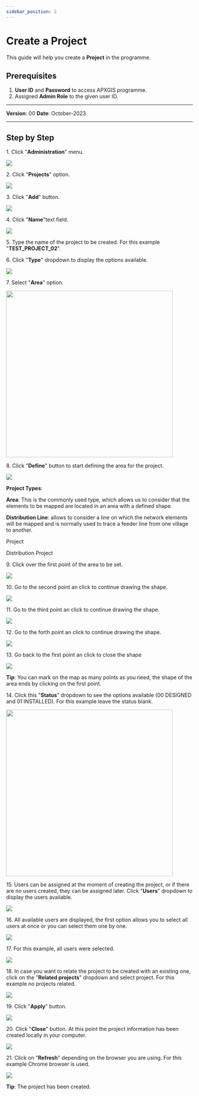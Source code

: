 ```yaml
---
sidebar_position: 2
---
```


# Create a Project

This guide will help you create a **Project** in the programme.

## **Prerequisites**
1.	**User ID** and **Password** to access APXGIS programme.
2.	Assigned **Admin Role** to the given user ID.


------------

**Version**: 00
**Date**: October-2023

------------
## **Step by Step**

1\. Click "**Administration**" menu.

![](/img/MNG-PRO-CRE-01/MNG-PRO-CRE-01_STP1.png)


2\. Click "**Projects**" option.

![](/img/MNG-PRO-CRE-01/MNG-PRO-CRE-01_STP2.png)


3\. Click "**Add**" button.

![](/img/MNG-PRO-CRE-01/MNG-PRO-CRE-01_STP3.png)


4\. Click "**Name**"text field.

![](/img/MNG-PRO-CRE-01/MNG-PRO-CRE-01_STP4.png)


5\. Type  the name of the project  to be created. For this example "**TEST_PROJECT_02**".


6\. Click "**Type**" dropdown to display the options available.

![](/img/MNG-PRO-CRE-01/MNG-PRO-CRE-01_STP6.png)


7\. Select "**Area**" option.

<img src="/img/MNG-PRO-CRE-01/MNG-PRO-CRE-01_STP7.png" width="450px"/>


8\. Click "**Define**" button to start defining the area for the project.

![](/img/MNG-PRO-CRE-01/MNG-PRO-CRE-01_STP8.png)

**Project Types**:

**Area**: This is the commonly used type, which allows us to consider that the elements to be mapped are located in an area with a defined shape.

**Distribution Line**: allows to consider a line on which the network elements will be mapped and is normally used to trace a feeder line from one village to another.

Project

Distribution Project

9\. Click over the first point of the area to be set.

![](/img/MNG-PRO-CRE-01/MNG-PRO-CRE-01_STP9.png)


10\. Go to the second point an click to continue drawing the shape.

![](/img/MNG-PRO-CRE-01/MNG-PRO-CRE-01_STP10.png)


11\. Go to the third point an click to continue drawing the shape.

![](/img/MNG-PRO-CRE-01/MNG-PRO-CRE-01_STP11.png)


12\. Go to the forth point an click to continue drawing the shape.

![](/img/MNG-PRO-CRE-01/MNG-PRO-CRE-01_STP12.png)


13\. Go back to the first point an click to close the shape

![](/img/MNG-PRO-CRE-01/MNG-PRO-CRE-01_STP13.png)


**Tip**: You can mark on the map as many points as you need, the shape of the area ends by clicking on the first point.


14\. Click this "**Status**" dropdown to see the options available (00 DESIGNED and 01 INSTALLED). For this example leave the status blank.

<img src="/img/MNG-PRO-CRE-01/MNG-PRO-CRE-01_STP14.png" width="450px"/>


15\. Users can be assigned at the moment of creating the project, or if there are no users created, they can be assigned later. Click "**Users**" dropdown to display the users available.

![](/img/MNG-PRO-CRE-01/MNG-PRO-CRE-01_STP15.png)


16\. All available users are displayed, the first option allows you to select all users at once or you can select them one by one.

![](/img/MNG-PRO-CRE-01/MNG-PRO-CRE-01_STP16.png)


17\. For this example, all users were selected.

![](/img/MNG-PRO-CRE-01/MNG-PRO-CRE-01_STP17.png)


18\. In case you want to relate the project to be created with an existing one, click on the "**Related projects**" dropdown  and select project. For this example no projects related.

![](/img/MNG-PRO-CRE-01/MNG-PRO-CRE-01_STP18.png)


19\. Click "**Apply**" button.

![](/img/MNG-PRO-CRE-01/MNG-PRO-CRE-01_STP19.png)


20\. Click "**Close**" button. At this point the project information has been created locally in your computer.

![](/img/MNG-PRO-CRE-01/MNG-PRO-CRE-01_STP20.png)

21\. Click on "**Refresh**" depending on the browser you are using. For this example Chrome browser is used.

![](/img/MNG-PRO-CRE-01/MNG-PRO-CRE-01_STP21.png)


**Tip**: The project has been created.
